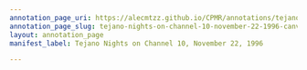 ```yaml
---
annotation_page_uri: https://alecmtzz.github.io/CPMR/annotations/tejano-nights-on-channel-10-november-22-1996-canvas-1-talking-heads.json
annotation_page_slug: tejano-nights-on-channel-10-november-22-1996-canvas-1-talking-heads
layout: annotation_page
manifest_label: Tejano Nights on Channel 10, November 22, 1996

---
```

